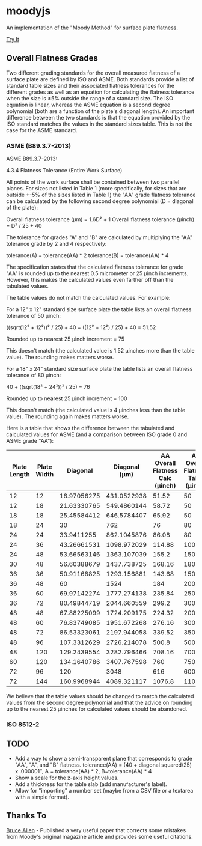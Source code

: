 # moodyjs

An implementation of the "Moody Method" for surface plate flatness.

[Try It](https://brcolow.github.io/moodyjs/)

## Overall Flatness Grades

Two different grading standards for the overall measured flatness of a surface plate are defined by ISO and ASME. Both
standards provide a list of standard table sizes and their associated flatness tolerances for the different grades as
well as an equation for calculating the flatness tolerance when the size is ±5% outside the range of a standard
size. The ISO equation is linear, whereas the ASME equation is a second degree polynomial (both are a function of
the plate's diagonal length). An important difference between the two standards is that the equation provided by
the ISO standard matches the values in the standard sizes table. This is not the case for the ASME standard.

### ASME (B89.3.7-2013)

ASME B89.3.7-2013:

4.3.4 Flatness Tolerance (Entire Work Surface)

All points of the work surface shall be contained between two parallel planes. For sizes not listed in Table 1 (more
specifically, for sizes that are outside +-5% of the sizes listed in Table 1) the "AA" grade flatness tolerance can be
calculated by the following second degree polynomial (D = diagonal of the plate):

Overall flatness tolerance (µm) = 1.6D² + 1
Overall flatness tolerance (µinch)  = D² / 25 + 40

The tolerance for grades "A" and "B" are calculated by multiplying the "AA" tolerance grade by 2 and 4 respectively:

tolerance(A) = tolerance(AA) * 2
tolerance(B) = tolerance(AA) * 4

The specification states that the calculated flatness tolerance for grade "AA" is rounded up to the nearest
0.5 micrometer or 25 µinch increments. However, this makes the calculated values even farther off than the tabulated
values.

The table values do not match the calculated values. For example: 

For a 12" x 12" standard size surface plate the table lists an overall flatness tolerance of 50 µinch:

((sqrt(12² + 12²))² / 25) + 40 = ((12² + 12²) / 25) + 40 = 51.52

Rounded up to nearest 25 µinch increment = 75

This doesn't match (the calculated value is 1.52 µinches more than the table value). The rounding makes matters worse.

For a 18" x 24" standard size surface plate the table lists an overall flatness tolerance of 80 µinch:

40 + ((sqrt(18² + 24²))² / 25) = 76

Rounded up to nearest 25 µinch increment  = 100

This doesn't match (the calculated value is 4 µinches less than the table value). The rounding again makes matters worse.

Here is a table that shows the difference between the tabulated and calculated values for ASME (and a comparison between
ISO grade 0 and ASME grade "AA"):

| Plate Length | Plate Width | Diagonal    | Diagonal (µm) | AA Overall Flatness Calc (µinch) | AA Overall Flatness Table (µinch) | Diff(Calc - Table) | ISO Equation Grade 0 (µm) | ISO Grade 0 (µinch) | A Overall Flatness Calc (µinch) | B Overall Flatness Calc (µinch) | A Overall Flatness Table (µinch) | B Overall Flatness Table (µinch) |
|--------------|-------------|-------------|---------------|----------------------------------|-----------------------------------|--------------------|---------------------------|---------------------|---------------------------------|---------------------------------|----------------------------------|----------------------------------|
| 12           | 12          | 16.97056275 | 431.0522938   | 51.52                            | 50                                | 1.52               | 4                         | 157.480315          | 103.04                          | 206.08                          | 100                              | 200                              |
| 12           | 18          | 21.63330765 | 549.4860144   | 58.72                            | 50                                | 8.72               | 4.3                       | 169.2913386         | 117.44                          | 234.88                          | 100                              | 200                              |
| 18           | 18          | 25.45584412 | 646.5784407   | 65.92                            | 50                                | 15.92              | 4.6                       | 181.1023622         | 131.84                          | 263.68                          | 100                              | 200                              |
| 18           | 24          | 30          | 762           | 76                               | 80                                | -4                 | 4.9                       | 192.9133858         | 152                             | 304                             | 160                              | 320                              |
| 24           | 24          | 33.9411255  | 862.1045876   | 86.08                            | 80                                | 6.08               | 5.2                       | 204.7244094         | 172.16                          | 344.32                          | 160                              | 320                              |
| 24           | 36          | 43.26661531 | 1098.972029   | 114.88                           | 100                               | 14.88              | 5.8                       | 228.3464567         | 229.76                          | 459.52                          | 200                              | 400                              |
| 24           | 48          | 53.66563146 | 1363.107039   | 155.2                            | 150                               | 5.2                | 6.7                       | 263.7795276         | 310.4                           | 620.8                           | 300                              | 600                              |
| 30           | 48          | 56.60388679 | 1437.738725   | 168.16                           | 180                               | -11.84             | 7                         | 275.5905512         | 336.32                          | 672.64                          | 360                              | 720                              |
| 36           | 36          | 50.91168825 | 1293.156881   | 143.68                           | 150                               | -6.32              | 6.4                       | 251.9685039         | 287.36                          | 574.72                          | 300                              | 600                              |
| 36           | 48          | 60          | 1524          | 184                              | 200                               | -16                | 7.3                       | 287.4015748         | 368                             | 736                             | 400                              | 800                              |
| 36           | 60          | 69.97142274 | 1777.274138   | 235.84                           | 250                               | -14.16             | 7.9                       | 311.023622          | 471.68                          | 943.36                          | 500                              | 1000                             |
| 36           | 72          | 80.49844719 | 2044.660559   | 299.2                            | 300                               | -0.8               | 8.8                       | 346.4566929         | 598.4                           | 1196.8                          | 600                              | 1200                             |
| 48           | 48          | 67.88225099 | 1724.209175   | 224.32                           | 200                               | 24.32              | 7.9                       | 311.023622          | 448.64                          | 897.28                          | 400                              | 800                              |
| 48           | 60          | 76.83749085 | 1951.672268   | 276.16                           | 300                               | -23.84             | 8.5                       | 334.6456693         | 552.32                          | 1104.64                         | 600                              | 1200                             |
| 48           | 72          | 86.53323061 | 2197.944058   | 339.52                           | 350                               | -10.48             | 9.1                       | 358.2677165         | 679.04                          | 1358.08                         | 700                              | 1400                             |
| 48           | 96          | 107.3312629 | 2726.214078   | 500.8                            | 500                               | 0.8                | 10.9                      | 429.1338583         | 1001.6                          | 2003.2                          | 1000                             | 2000                             |
| 48           | 120         | 129.2439554 | 3282.796466   | 708.16                           | 700                               | 8.16               | 12.4                      | 488.1889764         | 1416.32                         | 2832.64                         | 1400                             | 2800                             |
| 60           | 120         | 134.1640786 | 3407.767598   | 760                              | 750                               | 10                 | 13                        | 511.8110236         | 1520                            | 3040                            | 1500                             | 3000                             |
| 72           | 96          | 120         | 3048          | 616                              | 600                               | 16                 | 11.8                      | 464.5669291         | 1232                            | 2464                            | 1200                             | 2400                             |
| 72           | 144         | 160.9968944 | 4089.321117   | 1076.8                           | 1100                              | -23.2              | 14.8                      | 582.6771654         | 2153.6                          | 4307.2                          | 2200                             | 4400                             |

We believe that the table values should be changed to match the calculated values from the second degree polynomial and
that the advice on rounding up to the nearest 25 µinches for calculated values should be abandoned.

### ISO 8512-2



## TODO

* Add a way to show a semi-transparent plane that corresponds to grade "AA", "A", and "B" flatness. tolerance(AA) =  (40 + diagonal squared/25) x .000001″, A = tolerance(AA) * 2, B=tolerance(AA) * 4
* Show a scale for the z-axis height values.
* Add a thickness for the table slab (add manufacturer's label).
* Allow for "importing" a number set (maybe from a CSV file or a textarea with a simple format).

## Thanks To

[Bruce Allen](https://github.com/ballen4705) - Published a very useful paper that corrects some mistakes from Moody's original magazine article and provides some useful citations.